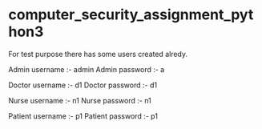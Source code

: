 # computer_security_assignment_python3

For test purpose there has some users created alredy.
 
Admin username :- admin
Admin password :- a

Doctor username :- d1
Doctor password :- d1

Nurse username :- n1
Nurse password :- n1

Patient username :- p1
Patient password :- p1

